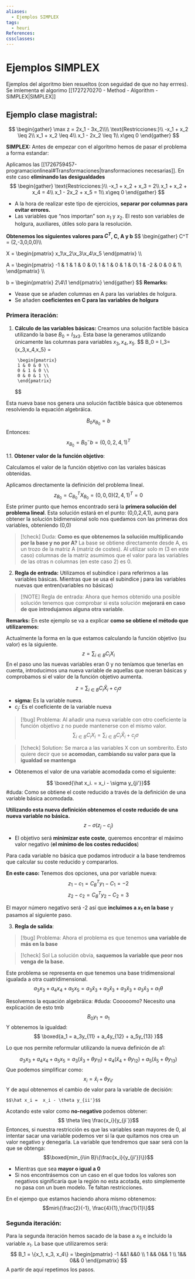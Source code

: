 ```yaml
---
aliases:
  - Ejemplos SIMPLEX
tags:
  - heuri
References: 
cssclasses:
---
```

# Ejemplos SIMPLEX
Ejemplos del algoritmo  bien resueltos (con seguidad  de que no hay errres). Se imlementa el algorimo [[1727270270 - Method - Algorithm - SIMPLEX|SIMPLEX]]
## Ejemplo clase magistral:

$$
\begin{gather}
\max z = 2x_1 - 3x_2\\\\
\text{Restricciones:}\\
-x_1 + x_2 \leq 2\\
x_1 + x_2 \leq 4\\
x_1 - 2x_2 \leq 1\\
x\geq 0
\end{gather}
$$

**SIMPLEX:**
Antes de empezar con el algoritmo hemos de pasar el problema a forma estandar: 

Aplicamos las [[1726759457-programacionlineal#Transformaciones|transformaciones necesarias]]. En este caso **eliminando las desigualdades**
$$
\begin{gather}
\text{Restricciones:}\\
-x_1 + x_2 + x_3 = 2\\
x_1 + x_2 +  x_4 = 4\\
x_1 - 2x_2 + x_5 = 1\\
x\geq 0
\end{gather}
$$
+ A la hora de realizar este tipo de ejercicios, **separar por columnas para evitar errores.**
+ Las variables que “nos importan” son $x_1$ y $x_2$. El resto son variables de holgura, auxiliares, útiles solo para la resolución.

**Obtenemos los siguientes valores para $C^T$, C, A y b**
$$
\begin{gather}
C^T = (2,-3,0,0,0)\\\\

X = \begin{pmatrix}
x_1\\x_2\\x_3\\x_4\\x_5
\end{pmatrix}
\\\\

A = \begin{pmatrix}
-1 & 1 & 1 & 0 & 0\\
1 & 1 & 0 & 1 & 0\\
1 & -2 & 0 & 0 & 1\\
\end{pmatrix}
\\\\

b = \begin{pmatrix}
2\\4\\1
\end{pmatrix}
\end{gather}
$$
**Remarks:**
+ Vease que se añaden columnas en A para las variables de holgura. 
+ Se añaden **coeficientes en C para las variables de holgura**



### Primera iteración:

   
1. **Cálculo de las variables básicas:** 
Creamos una solución factible básica utilizando la base  $B_0 = I_{3x3}$. Esta base la generamos utilizando únicamente las columnas para variables $x_3, x_4, x_5$. 
	   $$
		B_0 = I_3= \{x_3,x_4,x_5\} =
		
		\begin{pmatrix}
		1 & 0 & 0 \\
		0 & 1 & 0 \\
		0 & 0 & 1 \\
		\end{pmatrix}
	  $$

Esta nueva base nos genera una solución factible básica que obtenemos resolviendo la equación algebráica. 
	  
$$
	  B_0 x_{B_0} = b
$$
Entonces:
$$
	  x_{B_0} = B_0^- b = (0,0,2,4,1)^T
 $$

1.1.  **Obtener valor de la función objetivo**: 

Calculamos el valor de la función objetivo con las variales básicas obtenidas. 

Aplicamos directamente la definición del problema lineal.
	$$ z_{B_0} = C_{B_0}^T X_{B_0} = (0,0,0)(2,4,1)^T = 0$$
Este primer punto que hemos encontrado será la **primera solución del problema lineal**. Esta solución estará en el punto: (0,0,2,4,1), aunq para obtener la solución bidimensional solo nos quedamos con las primeras dos variables, obteniendo (0,0)

	
> [!check] Duda: **Como es que obtenemos la solución multiplicando por la base y no por A?** 
>La base se obtiene directamente desde A, es un trozo de la matriz A (matriz de costes). Al utilizar solo m (3 en este caso) columnas de la matriz asumimos que el valor para las variables de las otras n columnas (en este caso 2) es 0.




2. **Regla de entrada:** 
Utilizamos el subindice i para referirnos a las variables básicas. Mientras que se usa el subindice j para las variables nuevas que entren(variables no básicas)

> [!NOTE] Regla de entrada:
> Ahora que hemos obtenido una posible solución tenemos que comprobar si esta solución **mejorará en caso de que introdujamos alguna otra variable**. 
> 	

**Remarks:**
En este ejemplo se va a explicar **como se obtiene el método que utilizaremos:**

Actualmente la forma en la que estamos calculando la función objetivo (su valor) es la siguiente.
$$ z = \sum_{i\in B} C_i X_i$$
 En el paso uno las nuevas variables eran 0 y no teníamos que tenerlas en cuenta, introducimos una nueva variable de aquellas que noeran básicas y comprobamos si el valor de la función objetivo aumenta. 

$$ z = \sum_{i\in B} C_i \hat X_i + c_j \sigma $$
+ **sigma:** Es la variable nueva.
+ $c_j$: Es el coeficiente de la variable nueva


> [!bug] Problema: 
> Al añadir una nueva variable con otro coeficiente la función objetivo z no puede mantenerse con el mismo valor. 
> $$
> \sum_{i\in B} C_i X_i = \sum_{i\in B} C_i \hat X_i + c_j \sigma 
> $$


> [!check] Solution:
> Se marca a las variables X con un sombrerito. Esto quiere decir que se **acomodan, cambiando su valor para que la igualdad se mantenga** 

+ Obtenemos el valor de una variable acomodada como el siguiente:

$$ \boxed{\hat x_i. = x_i - \sigma y_{ji'}}$$
#duda: Como se obtiene el coste reducido a través de la definición de una variable básica acomodada.

**Utilizando esta nueva definición obtenemos el coste reducido de una nueva variable no básica.**
$$z - \sigma(z_j - c_j)$$
+ El objetivo será **minimizar este coste**, queremos encontrar el máximo valor negativo (**el mínimo de los costes reducidos**)

Para cada variable no básica que podamos introducir a la base tendremos que calcular su coste reducido y compararlos. 

**En este caso:**
Tenemos dos opciones, una por variable nueva: 
$$z_1 - c_1 = C_B^Ty_1 - C_1 = -2$$
$$z_2 - c_2 = C_B^Ty_2- C_2 = 3$$

El mayor número negativo será -2 así que **incluimos a $x_1$ en la base** y pasamos al siguiente paso. 

3. **Regla de salida**:

> [!bug] Problema:
> Ahora el problema es que tenemos **una variable de más en la base** 


> [!check] Sol 
> La solución obvia, **saquemos la variable que peor nos venga de la base.**  

Este problema se representa en que tenemos una base tridimensional igualada a otra cuatridimensional. 
  $$a_3x_3 + a_4x_4 + a_5x_5 = a_3\hat x_3 + a_3\hat x_3 + a_3\hat x_3 + a_3\hat x_3 + a_1 \theta$$

Resolvemos la equación algebráica: 
#duda: Cooooomo? Necesito una explicación de esto tmb
$$ B_0 y_1 = a_1$$ 
Y obtenemos la igualdad: 
$$ \boxed{a_1 = a_3y_{11} + a_4y_{12} + a_5y_{13} }$$

Lo que nos permite reformular utilizando la nueva definicón de a1:

$$a_3x_3 + a_4x_4 + a_5x_5 = a_3(\hat x_3 + \theta y_{11}) + a_4(\hat x_4+ \theta y_{12})  + a_5(\hat x_5 + \theta y_{13})$$
Que podemos simplificar como: 
$$x_i = \hat x_i + \theta y_{ii'}$$
Y de aquí obtenemos el cambio de valor para la variable de decisión: 
	
	$$\hat x_i =  x_i - \theta y_{ii'}$$
Acotando este valor como **no-negativo** podemos obtener: 
	$$ \theta \leq \frac{x_i}{y_{ji`}}$$
Entonces, si nuestra restricción es que las variables sean mayores de 0, al intentar sacar una variable podemos ver si la que quitamos nos crea un valor negativo y denegarla.
La variable que tendremos que saar será con la que se obtenga: 
$$\boxed{min_{i\in B}\{\frac{x_i}{y_{ji'}}\}}$$
+ Mientras que sea **mayor o igual a 0**
+ Si nos encontrásemos con un caso en el que todos los valores son negativos significaría que la región no esta acotada, esto simplemente no pasa con un buen modelo. Te faltan restricciones.

En el ejempo que estamos haciendo ahora mismo obtenemos: 
$$min\{\frac{2}{-1}, \frac{4}{1},\frac{1}{1}\}$$

### Segunda iteración:
Para la segunda iteración hemos sacado de la base a $x_5$ e incluido la variable $x_1$. La base que utilizaremos será: 
	$$ B_1 = \{x_1, x_3, x_4\} = \begin{pmatrix}
-1 &&1 &&0 \\ 1 && 0&& 1 \\ 1&& 0&& 0
\end{pmatrix} $$
A partir de aquí repetimos los pasos. 



